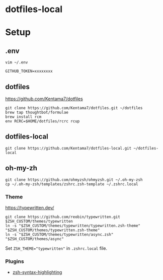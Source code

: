 # dotfiles-local

# Setup

## .env

```shell
vim ~/.env
```

```
GITHUB_TOKEN=xxxxxxxx
```

## dotfiles

https://github.com/Kentama7/dotfiles

```shell
git clone https://github.com/Kentama7/dotfiles.git ~/dotfiles
brew tap thoughtbot/formulae
brew install rcm
env RCRC=$HOME/dotfiles/rcrc rcup
```
## dotfiles-local

```shell
git clone https://github.com/Kentama7/dotfiles-local.git ~/dotfiles-local
```

## oh-my-zh

```shell
git clone https://github.com/ohmyzsh/ohmyzsh.git ~/.oh-my-zsh
cp ~/.oh-my-zsh/templates/zshrc.zsh-template ~/.zshrc.local
```

### Theme

https://typewritten.dev/

```shell
git clone https://github.com/reobin/typewritten.git $ZSH_CUSTOM/themes/typewritten
ln -s "$ZSH_CUSTOM/themes/typewritten/typewritten.zsh-theme" "$ZSH_CUSTOM/themes/typewritten.zsh-theme"
ln -s "$ZSH_CUSTOM/themes/typewritten/async.zsh" "$ZSH_CUSTOM/themes/async"
```

Set `ZSH_THEME="typewritten"` in `.zshrc.local` file.

### Plugins

- [zsh-syntax-highlighting](https://github.com/zsh-users/zsh-syntax-highlighting)


